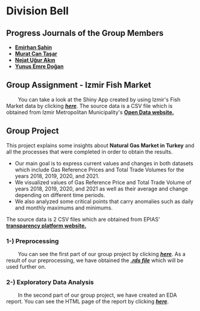 # Division Bell

## Progress Journals of the Group Members

* **[Emirhan Şahin](https://pjournal.github.io/mef05-liophire/)**
* **[Murat Can Taşar](https://pjournal.github.io/mef05-mctasar/)**
* **[Nejat Uğur Akın](https://pjournal.github.io/mef05-nejatugurakin/)**
* **[Yunus Emre Doğan](https://pjournal.github.io/mef05-yunusemre91/)**

## Group Assignment - Izmir Fish Market

&nbsp;&nbsp;&nbsp;&nbsp;&nbsp;&nbsp;&nbsp; You can take a look at the Shiny App created by using Izmir's Fish Market data by clicking ***[here](https://divisionbell.shinyapps.io/fishprice/)***. The source data is a CSV file which is obtained from Izmir Metropolitan Municipality's **[Open Data website.](https://acikveri.bizizmir.com/en/dataset/balik-hal-fiyatlari/resource/022e9a4d-b184-495f-8dc2-734fb07e350c=)**

## Group Project

This project explains some insights about **Natural Gas Market in Turkey** and all the processes that were completed in order to obtain the results.

* Our main goal is to express current values and changes in both datasets which include Gas Reference Prices and Total Trade Volumes for the years 2018, 2019, 2020, and 2021.
* We visualized values of Gas Reference Price and Total Trade Volume of years 2018, 2019, 2020, and 2021 as well as their average and change depending on different time periods.
* We also analyzed some critical points that carry anomalies such as daily and monthly maximums and minimums.

The source data is 2 CSV files which are obtained from EPIAS' **[transparency platform website.](https://seffaflik.epias.com.tr/transparency/)**

### 1-) Preprocessing

&nbsp;&nbsp;&nbsp;&nbsp;&nbsp;&nbsp;&nbsp; You can see the first part of our group project by clicking ***[here](https://pjournal.github.io/mef05g-division-bell/pre_processed.nb.html)***. As a result of our preprocessing, we have obtained the ***[.rds file](https://pjournal.github.io/mef05g-division-bell/natural_gas_data.rds)*** which will be used further on.

### 2-) Exploratory Data Analysis

&nbsp;&nbsp;&nbsp;&nbsp;&nbsp;&nbsp;&nbsp; In the second part of our group project, we have created an EDA report. You can see the HTML page of the report by clicking ***[here](https://pjournal.github.io/mef05g-division-bell/eda.nb.html)***.
